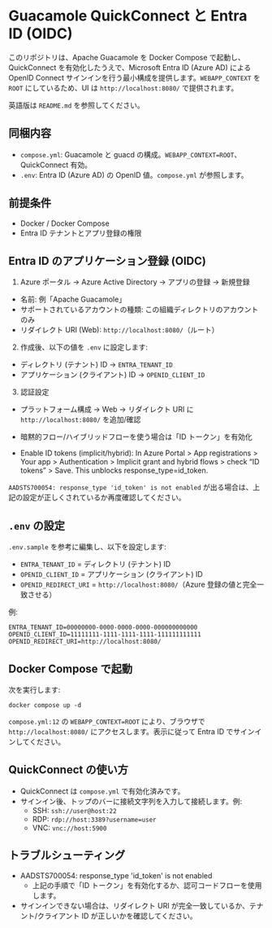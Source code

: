 # Guacamole QuickConnect と Entra ID (OIDC)

このリポジトリは、Apache Guacamole を Docker Compose で起動し、QuickConnect を有効化したうえで、Microsoft Entra ID (Azure AD) による OpenID Connect サインインを行う最小構成を提供します。`WEBAPP_CONTEXT` を `ROOT` にしているため、UI は `http://localhost:8080/` で提供されます。

英語版は `README.md` を参照してください。

## 同梱内容
- `compose.yml`: Guacamole と guacd の構成。`WEBAPP_CONTEXT=ROOT`、QuickConnect 有効。
- `.env`: Entra ID (Azure AD) の OpenID 値。`compose.yml` が参照します。

## 前提条件
- Docker / Docker Compose
- Entra ID テナントとアプリ登録の権限

## Entra ID のアプリケーション登録 (OIDC)
1) Azure ポータル → Azure Active Directory → アプリの登録 → 新規登録
- 名前: 例「Apache Guacamole」
- サポートされているアカウントの種類: この組織ディレクトリのアカウントのみ
- リダイレクト URI (Web): `http://localhost:8080/`（ルート）

2) 作成後、以下の値を `.env` に設定します:
- ディレクトリ (テナント) ID → `ENTRA_TENANT_ID`
- アプリケーション (クライアント) ID → `OPENID_CLIENT_ID`

3) 認証設定
- プラットフォーム構成 → Web → リダイレクト URI に `http://localhost:8080/` を追加/確認
- 暗黙的フロー/ハイブリッドフローを使う場合は「ID トークン」を有効化

- Enable ID tokens (implicit/hybrid): In Azure Portal > App registrations > Your app > Authentication > Implicit grant and hybrid flows > check “ID tokens” > Save. This unblocks response_type=id_token.

`AADSTS700054: response_type 'id_token' is not enabled` が出る場合は、上記の設定が正しくされているか再度確認してください。

## `.env` の設定
`.env.sample` を参考に編集し、以下を設定します:
- `ENTRA_TENANT_ID` = ディレクトリ (テナント) ID
- `OPENID_CLIENT_ID` = アプリケーション (クライアント) ID
- `OPENID_REDIRECT_URI` = `http://localhost:8080/`（Azure 登録の値と完全一致させる）

例:

```
ENTRA_TENANT_ID=00000000-0000-0000-0000-000000000000
OPENID_CLIENT_ID=11111111-1111-1111-1111-111111111111
OPENID_REDIRECT_URI=http://localhost:8080/
```

## Docker Compose で起動
次を実行します:

```
docker compose up -d
```

`compose.yml:12` の `WEBAPP_CONTEXT=ROOT` により、ブラウザで `http://localhost:8080/` にアクセスします。表示に従って Entra ID でサインインしてください。

## QuickConnect の使い方
- QuickConnect は `compose.yml` で有効化済みです。
- サインイン後、トップのバーに接続文字列を入力して接続します。例:
  - SSH: `ssh://user@host:22`
  - RDP: `rdp://host:3389?username=user`
  - VNC: `vnc://host:5900`

## トラブルシューティング
- AADSTS700054: response_type 'id_token' is not enabled
  - 上記の手順で「ID トークン」を有効化するか、認可コードフローを使用します。
- サインインできない場合は、リダイレクト URI が完全一致しているか、テナント/クライアント ID が正しいかを確認してください。
